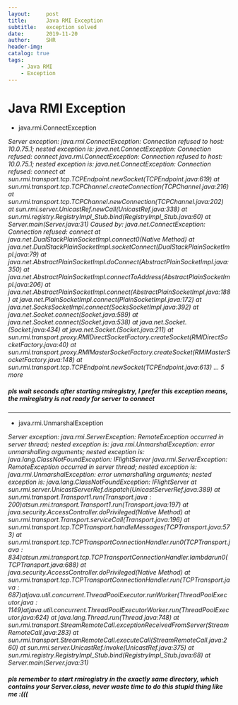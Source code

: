 ```yaml
---
layout:     post
title:      Java RMI Exception
subtitle:   exception solved
date:       2019-11-20
author:     SHR
header-img: 
catalog: true
tags:
    - Java RMI
    - Exception
---
```

# Java RMI Exception

- java.rmi.ConnectException

*Server exception: java.rmi.ConnectException: Connection refused to host: 10.0.75.1; nested exception is: 
	java.net.ConnectException: Connection refused: connect
java.rmi.ConnectException: Connection refused to host: 10.0.75.1; nested exception is: 
	java.net.ConnectException: Connection refused: connect
	at sun.rmi.transport.tcp.TCPEndpoint.newSocket(TCPEndpoint.java:619)
	at sun.rmi.transport.tcp.TCPChannel.createConnection(TCPChannel.java:216)
	at sun.rmi.transport.tcp.TCPChannel.newConnection(TCPChannel.java:202)
	at sun.rmi.server.UnicastRef.newCall(UnicastRef.java:338)
	at sun.rmi.registry.RegistryImpl_Stub.bind(RegistryImpl_Stub.java:60)
	at Server.main(Server.java:31)
Caused by: java.net.ConnectException: Connection refused: connect
	at java.net.DualStackPlainSocketImpl.connect0(Native Method)
	at java.net.DualStackPlainSocketImpl.socketConnect(DualStackPlainSocketImpl.java:79)
	at java.net.AbstractPlainSocketImpl.doConnect(AbstractPlainSocketImpl.java:350)
	at java.net.AbstractPlainSocketImpl.connectToAddress(AbstractPlainSocketImpl.java:206)
	at java.net.AbstractPlainSocketImpl.connect(AbstractPlainSocketImpl.java:188)
	at java.net.PlainSocketImpl.connect(PlainSocketImpl.java:172)
	at java.net.SocksSocketImpl.connect(SocksSocketImpl.java:392)
	at java.net.Socket.connect(Socket.java:589)
	at java.net.Socket.connect(Socket.java:538)
	at java.net.Socket.<init>(Socket.java:434)
	at java.net.Socket.<init>(Socket.java:211)
	at sun.rmi.transport.proxy.RMIDirectSocketFactory.createSocket(RMIDirectSocketFactory.java:40)
	at sun.rmi.transport.proxy.RMIMasterSocketFactory.createSocket(RMIMasterSocketFactory.java:148)
	at sun.rmi.transport.tcp.TCPEndpoint.newSocket(TCPEndpoint.java:613)
	... 5 more*
	
##### pls wait seconds after starting rmiregistry, I prefer this exception means, the rmiregistry is not ready for server to connect


---

- java.rmi.UnmarshalException

*Server exception: java.rmi.ServerException: RemoteException occurred in server thread; nested exception is: 
	java.rmi.UnmarshalException: error unmarshalling arguments; nested exception is: 
	java.lang.ClassNotFoundException: IFlightServer
java.rmi.ServerException: RemoteException occurred in server thread; nested exception is: 
	java.rmi.UnmarshalException: error unmarshalling arguments; nested exception is: 
	java.lang.ClassNotFoundException: IFlightServer
	at sun.rmi.server.UnicastServerRef.dispatch(UnicastServerRef.java:389)
	at sun.rmi.transport.Transport$1.run(Transport.java:200)
	at sun.rmi.transport.Transport$1.run(Transport.java:197)
	at java.security.AccessController.doPrivileged(Native Method)
	at sun.rmi.transport.Transport.serviceCall(Transport.java:196)
	at sun.rmi.transport.tcp.TCPTransport.handleMessages(TCPTransport.java:573)
	at sun.rmi.transport.tcp.TCPTransport$ConnectionHandler.run0(TCPTransport.java:834)
	at sun.rmi.transport.tcp.TCPTransport$ConnectionHandler.lambda$run$0(TCPTransport.java:688)
	at java.security.AccessController.doPrivileged(Native Method)
	at sun.rmi.transport.tcp.TCPTransport$ConnectionHandler.run(TCPTransport.java:687)
	at java.util.concurrent.ThreadPoolExecutor.runWorker(ThreadPoolExecutor.java:1149)
	at java.util.concurrent.ThreadPoolExecutor$Worker.run(ThreadPoolExecutor.java:624)
	at java.lang.Thread.run(Thread.java:748)
	at sun.rmi.transport.StreamRemoteCall.exceptionReceivedFromServer(StreamRemoteCall.java:283)
	at sun.rmi.transport.StreamRemoteCall.executeCall(StreamRemoteCall.java:260)
	at sun.rmi.server.UnicastRef.invoke(UnicastRef.java:375)
	at sun.rmi.registry.RegistryImpl_Stub.bind(RegistryImpl_Stub.java:68)
	at Server.main(Server.java:31)*
	
##### pls remember to start rmiregistry in the exactly same directory, which contains your Server.class, never waste time to do this stupid thing like me :(((